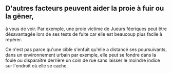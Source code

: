 ## D'autres facteurs peuvent aider la proie à fuir ou la gêner,

à vous de voir. Par exemple, une proie victime de Jueurs
féeriques peut être désavantagée lors de ses tests de fuite
car elle est beaucoup plus facile à repérer.

Ce n'est pas parce qu'une cible s'enfuit qu'elle a distancé
ses poursuivants, dans un environnement urbain par
exemple, elle peut se fondre dans la foule ou disparaître
derrière un coin de rue sans laisser le moindre indice sur
l'endroit où elle se cache.
